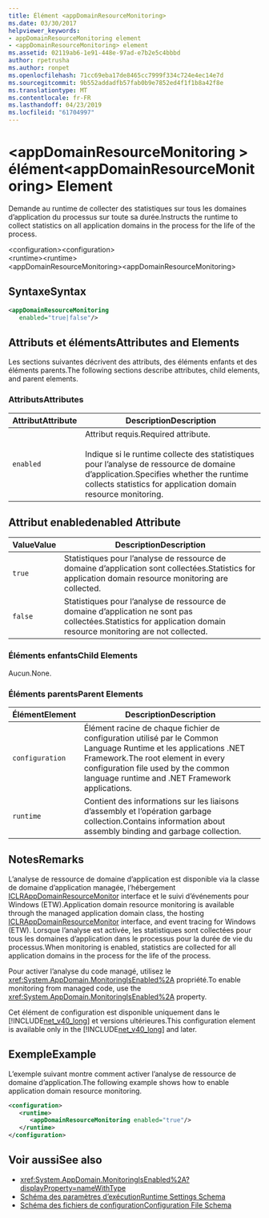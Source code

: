```yaml
---
title: Élément <appDomainResourceMonitoring>
ms.date: 03/30/2017
helpviewer_keywords:
- appDomainResourceMonitoring element
- <appDomainResourceMonitoring> element
ms.assetid: 02119ab6-1e91-448e-97ad-e7b2e5c4bbbd
author: rpetrusha
ms.author: ronpet
ms.openlocfilehash: 71cc69eba17de8465cc7999f334c724e4ec14e7d
ms.sourcegitcommit: 9b552addadfb57fab0b9e7852ed4f1f1b8a42f8e
ms.translationtype: MT
ms.contentlocale: fr-FR
ms.lasthandoff: 04/23/2019
ms.locfileid: "61704997"
---
```

# <a name="appdomainresourcemonitoring-element"></a><span data-ttu-id="1ec13-102">\<appDomainResourceMonitoring > élément</span><span class="sxs-lookup"><span data-stu-id="1ec13-102">\<appDomainResourceMonitoring> Element</span></span>
<span data-ttu-id="1ec13-103">Demande au runtime de collecter des statistiques sur tous les domaines d’application du processus sur toute sa durée.</span><span class="sxs-lookup"><span data-stu-id="1ec13-103">Instructs the runtime to collect statistics on all application domains in the process for the life of the process.</span></span>  
  
 <span data-ttu-id="1ec13-104">\<configuration></span><span class="sxs-lookup"><span data-stu-id="1ec13-104">\<configuration></span></span>  
<span data-ttu-id="1ec13-105">\<runtime></span><span class="sxs-lookup"><span data-stu-id="1ec13-105">\<runtime></span></span>  
<span data-ttu-id="1ec13-106">\<appDomainResourceMonitoring></span><span class="sxs-lookup"><span data-stu-id="1ec13-106">\<appDomainResourceMonitoring></span></span>  
  
## <a name="syntax"></a><span data-ttu-id="1ec13-107">Syntaxe</span><span class="sxs-lookup"><span data-stu-id="1ec13-107">Syntax</span></span>  
  
```xml  
<appDomainResourceMonitoring    
   enabled="true|false"/>  
```  
  
## <a name="attributes-and-elements"></a><span data-ttu-id="1ec13-108">Attributs et éléments</span><span class="sxs-lookup"><span data-stu-id="1ec13-108">Attributes and Elements</span></span>  
 <span data-ttu-id="1ec13-109">Les sections suivantes décrivent des attributs, des éléments enfants et des éléments parents.</span><span class="sxs-lookup"><span data-stu-id="1ec13-109">The following sections describe attributes, child elements, and parent elements.</span></span>  
  
### <a name="attributes"></a><span data-ttu-id="1ec13-110">Attributs</span><span class="sxs-lookup"><span data-stu-id="1ec13-110">Attributes</span></span>  
  
|<span data-ttu-id="1ec13-111">Attribut</span><span class="sxs-lookup"><span data-stu-id="1ec13-111">Attribute</span></span>|<span data-ttu-id="1ec13-112">Description</span><span class="sxs-lookup"><span data-stu-id="1ec13-112">Description</span></span>|  
|---------------|-----------------|  
|`enabled`|<span data-ttu-id="1ec13-113">Attribut requis.</span><span class="sxs-lookup"><span data-stu-id="1ec13-113">Required attribute.</span></span><br /><br /> <span data-ttu-id="1ec13-114">Indique si le runtime collecte des statistiques pour l’analyse de ressource de domaine d’application.</span><span class="sxs-lookup"><span data-stu-id="1ec13-114">Specifies whether the runtime collects statistics for application domain resource monitoring.</span></span>|  
  
## <a name="enabled-attribute"></a><span data-ttu-id="1ec13-115">Attribut enabled</span><span class="sxs-lookup"><span data-stu-id="1ec13-115">enabled Attribute</span></span>  
  
|<span data-ttu-id="1ec13-116">Value</span><span class="sxs-lookup"><span data-stu-id="1ec13-116">Value</span></span>|<span data-ttu-id="1ec13-117">Description</span><span class="sxs-lookup"><span data-stu-id="1ec13-117">Description</span></span>|  
|-----------|-----------------|  
|`true`|<span data-ttu-id="1ec13-118">Statistiques pour l’analyse de ressource de domaine d’application sont collectées.</span><span class="sxs-lookup"><span data-stu-id="1ec13-118">Statistics for application domain resource monitoring are collected.</span></span>|  
|`false`|<span data-ttu-id="1ec13-119">Statistiques pour l’analyse de ressource de domaine d’application ne sont pas collectées.</span><span class="sxs-lookup"><span data-stu-id="1ec13-119">Statistics for application domain resource monitoring are not collected.</span></span>|  
  
### <a name="child-elements"></a><span data-ttu-id="1ec13-120">Éléments enfants</span><span class="sxs-lookup"><span data-stu-id="1ec13-120">Child Elements</span></span>  
 <span data-ttu-id="1ec13-121">Aucun.</span><span class="sxs-lookup"><span data-stu-id="1ec13-121">None.</span></span>  
  
### <a name="parent-elements"></a><span data-ttu-id="1ec13-122">Éléments parents</span><span class="sxs-lookup"><span data-stu-id="1ec13-122">Parent Elements</span></span>  
  
|<span data-ttu-id="1ec13-123">Élément</span><span class="sxs-lookup"><span data-stu-id="1ec13-123">Element</span></span>|<span data-ttu-id="1ec13-124">Description</span><span class="sxs-lookup"><span data-stu-id="1ec13-124">Description</span></span>|  
|-------------|-----------------|  
|`configuration`|<span data-ttu-id="1ec13-125">Élément racine de chaque fichier de configuration utilisé par le Common Language Runtime et les applications .NET Framework.</span><span class="sxs-lookup"><span data-stu-id="1ec13-125">The root element in every configuration file used by the common language runtime and .NET Framework applications.</span></span>|  
|`runtime`|<span data-ttu-id="1ec13-126">Contient des informations sur les liaisons d’assembly et l’opération garbage collection.</span><span class="sxs-lookup"><span data-stu-id="1ec13-126">Contains information about assembly binding and garbage collection.</span></span>|  
  
## <a name="remarks"></a><span data-ttu-id="1ec13-127">Notes</span><span class="sxs-lookup"><span data-stu-id="1ec13-127">Remarks</span></span>  
 <span data-ttu-id="1ec13-128">L’analyse de ressource de domaine d’application est disponible via la classe de domaine d’application managée, l’hébergement [ICLRAppDomainResourceMonitor](../../../../../docs/framework/unmanaged-api/hosting/iclrappdomainresourcemonitor-interface.md) interface et le suivi d’événements pour Windows (ETW).</span><span class="sxs-lookup"><span data-stu-id="1ec13-128">Application domain resource monitoring is available through the managed application domain class, the hosting [ICLRAppDomainResourceMonitor](../../../../../docs/framework/unmanaged-api/hosting/iclrappdomainresourcemonitor-interface.md) interface, and event tracing for Windows (ETW).</span></span> <span data-ttu-id="1ec13-129">Lorsque l’analyse est activée, les statistiques sont collectées pour tous les domaines d’application dans le processus pour la durée de vie du processus.</span><span class="sxs-lookup"><span data-stu-id="1ec13-129">When monitoring is enabled, statistics are collected for all application domains in the process for the life of the process.</span></span>  
  
 <span data-ttu-id="1ec13-130">Pour activer l’analyse du code managé, utilisez le <xref:System.AppDomain.MonitoringIsEnabled%2A> propriété.</span><span class="sxs-lookup"><span data-stu-id="1ec13-130">To enable monitoring from managed code, use the <xref:System.AppDomain.MonitoringIsEnabled%2A> property.</span></span>  
  
 <span data-ttu-id="1ec13-131">Cet élément de configuration est disponible uniquement dans le [!INCLUDE[net_v40_long](../../../../../includes/net-v40-long-md.md)] et versions ultérieures.</span><span class="sxs-lookup"><span data-stu-id="1ec13-131">This configuration element is available only in the [!INCLUDE[net_v40_long](../../../../../includes/net-v40-long-md.md)] and later.</span></span>  
  
## <a name="example"></a><span data-ttu-id="1ec13-132">Exemple</span><span class="sxs-lookup"><span data-stu-id="1ec13-132">Example</span></span>  
 <span data-ttu-id="1ec13-133">L’exemple suivant montre comment activer l’analyse de ressource de domaine d’application.</span><span class="sxs-lookup"><span data-stu-id="1ec13-133">The following example shows how to enable application domain resource monitoring.</span></span>  
  
```xml  
<configuration>  
   <runtime>  
      <appDomainResourceMonitoring enabled="true"/>  
   </runtime>  
</configuration>  
```  
  
## <a name="see-also"></a><span data-ttu-id="1ec13-134">Voir aussi</span><span class="sxs-lookup"><span data-stu-id="1ec13-134">See also</span></span>

- <xref:System.AppDomain.MonitoringIsEnabled%2A?displayProperty=nameWithType>
- [<span data-ttu-id="1ec13-135">Schéma des paramètres d’exécution</span><span class="sxs-lookup"><span data-stu-id="1ec13-135">Runtime Settings Schema</span></span>](../../../../../docs/framework/configure-apps/file-schema/runtime/index.md)
- [<span data-ttu-id="1ec13-136">Schéma des fichiers de configuration</span><span class="sxs-lookup"><span data-stu-id="1ec13-136">Configuration File Schema</span></span>](../../../../../docs/framework/configure-apps/file-schema/index.md)
